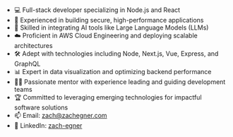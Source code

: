- 💻 Full-stack developer specializing in Node.js and React
- 🚀 Experienced in building secure, high-performance applications
- 🤖 Skilled in integrating AI tools like Large Language Models (LLMs)
- ☁️ Proficient in AWS Cloud Engineering and deploying scalable architectures
- 🛠️ Adept with technologies including Node, Next.js, Vue, Express, and GraphQL
- 📊 Expert in data visualization and optimizing backend performance
- 👨‍🏫 Passionate mentor with experience leading and guiding development teams
- 🏆 Committed to leveraging emerging technologies for impactful software solutions
- 📫 Email: zach@zachegner.com
- 💼 LinkedIn: [zach-egner](https://www.linkedin.com/in/zach-egner/ "Zach Egner LinkedIn")
